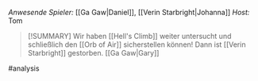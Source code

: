 _Anwesende Spieler:_ [[Ga Gaw|Daniel]], [[Verin Starbright|Johanna]]
_Host:_ Tom

>[!SUMMARY]
>Wir haben [[Hell's Climb]] weiter untersucht und schließlich den [[Orb of Air]] sicherstellen können! Dann ist [[Verin Starbright]] gestorben.
[[Ga Gaw|Gary]]

#analysis